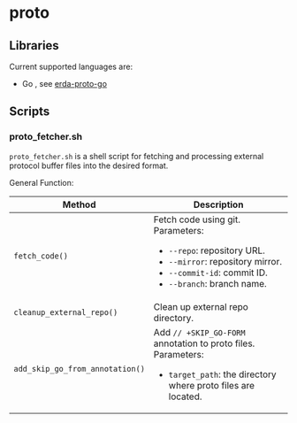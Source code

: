 # proto

## Libraries
Current supported languages are:

* Go , see [erda-proto-go](https://github.com/erda-project/erda-proto-go)

## Scripts

### proto_fetcher.sh
`proto_fetcher.sh` is a shell script for fetching and processing external protocol buffer files into the desired format.

General Function:

| Method                          | Description                                                                                                                                                                                   |
|---------------------------------|-----------------------------------------------------------------------------------------------------------------------------------------------------------------------------------------------|
| `fetch_code()`                  | Fetch code using git. <br/> Parameters: <ul><li>`--repo`: repository URL.</li><li>`--mirror`: repository mirror.</li><li>`--commit-id`: commit ID.</li><li>`--branch`: branch name.</li></ul> |
| `cleanup_external_repo()`       | Clean up external repo directory.                                                                                                                                                             |
| `add_skip_go_from_annotation()` | Add `// +SKIP_GO-FORM` annotation to proto files. <br/> Parameters: <ul><li>`target_path`: the directory where proto files are located.</li></ul>                                             |
